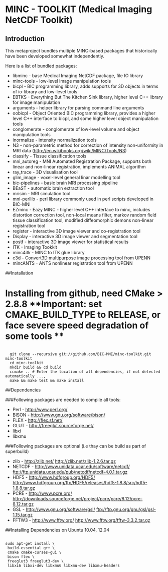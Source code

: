 # MINC - TOOLKIT (Medical Imaging NetCDF Toolkit)

## Introduction

This metaproject bundles multiple MINC-based packages that historically have been developed somewhat independently.

Here is a list of bundled packages:
 * libminc - base Medical Imaging NetCDF package, file IO library
 * minc-tools - low-level image manipulation tools
 * bicpl - BIC programming library, adds supports for 3D objects in terms of io-library and low-level tools
 * EBTKS - Everything But The Kitchen Sink library, higher level C++ library for image manipulation
 * arguments - helper library for parsing command line arguments 
 * oobicpl - Object Oriented BIC programming library, provides a higher level C++ interface to bicpl, 
      and some higher level object manipulation tools
 * conglomerate - conglomerate of low-level volume and object manipulation tools
 * inormalize - intensity normalization tools
 * N3 - non-parametric method for correction of intensity non-uniformity in MRI data (http://en.wikibooks.org/wiki/MINC/Tools/N3)
 * classify - Tissue classification tools
 * mni_autoreg - MNI Automated Registration Package, supports both linear and non-linear registration, implements ANIMAL algorithm
 * ray_trace - 3D visualisation tool 
 * glim_image - voxel-level general linar modelling tool
 * bic-pipelines - basic brain MRI processing pipeline
 * BEaST  - automatic brain extraction tool
 * mrisim  - MRI simulation tool
 * mni-perllib - perl library commonly used in perl scripts developed in BIC-MNI
 * EZminc -  Eazy MINC - higher level C++ interface to minc, includes distortion correction tool, non-local means filter, markov random field tissue classification tool, modified diffeomorphic demons non-linear registration tool
 * register - interactive 3D image viewer and co-registration tool
 * Display  - interactive 3D image viewer and segmentation tool
 * postf    - interactive 3D image viewer for statistical results
 * ITK      - Imaging Tookkit
 * minc4itk - MINC to ITK glue library
 * c3d      - Convert3D multipurpose image processing tool from UPENN
 * mincANTS - ANTS nonlinear registration tool from UPENN

##Installation

Installing from github, need CMake > 2.8.8 
**Important: set CMAKE_BUILD_TYPE to RELEASE, or face severe speed degradation of some tools ** 
=======
<pre><code>
  git clone --recursive git://github.com/BIC-MNI/minc-toolkit.git minc-toolkit
  cd minc-toolkit
  mkdir build && cd build
  ccmake .. # Enter the location of all dependencies, if not detected automatically ..., 
  make && make test && make install
</code></pre>

##Dependencies

###Following packages are needed to compile all tools:
 * Perl  - http://www.perl.org/
 * BISON - http://www.gnu.org/software/bison/
 * FLEX  - http://flex.sf.net/
 * GLUT  - http://freeglut.sourceforge.net/
 * libxi   
 * libxmu 

###Following packages are optional (i.e thay can be build as part of superbuild)
 * zlib   - http://zlib.net/                                http://zlib.net/zlib-1.2.6.tar.gz
 * NETCDF - http://www.unidata.ucar.edu/software/netcdf/    ftp://ftp.unidata.ucar.edu/pub/netcdf/netcdf-4.0.1.tar.gz
 * HDF5   - http://www.hdfgroup.org/HDF5/                   http://www.hdfgroup.org/ftp/HDF5/releases/hdf5-1.8.8/src/hdf5-1.8.8.tar.gz
 * PCRE   - http://www.pcre.org/                            http://downloads.sourceforge.net/project/pcre/pcre/8.12/pcre-8.12.tar.gz
 * GSL    - http://www.gnu.org/software/gsl/                ftp://ftp.gnu.org/gnu/gsl/gsl-1.15.tar.gz
 * FFTW3  - http://www.fftw.org/                            http://www.fftw.org/fftw-3.3.2.tar.gz
 
##Installing Dependencies on Ubuntu 10.04, 12.04
<pre><code>
sudo apt-get install \
 build-essential g++ \
 cmake cmake-curses-gui \
 bison flex \
 freeglut3 freeglut3-dev \
 libxi6 libxi-dev libxmu6 libxmu-dev libxmu-headers
</code></pre>
